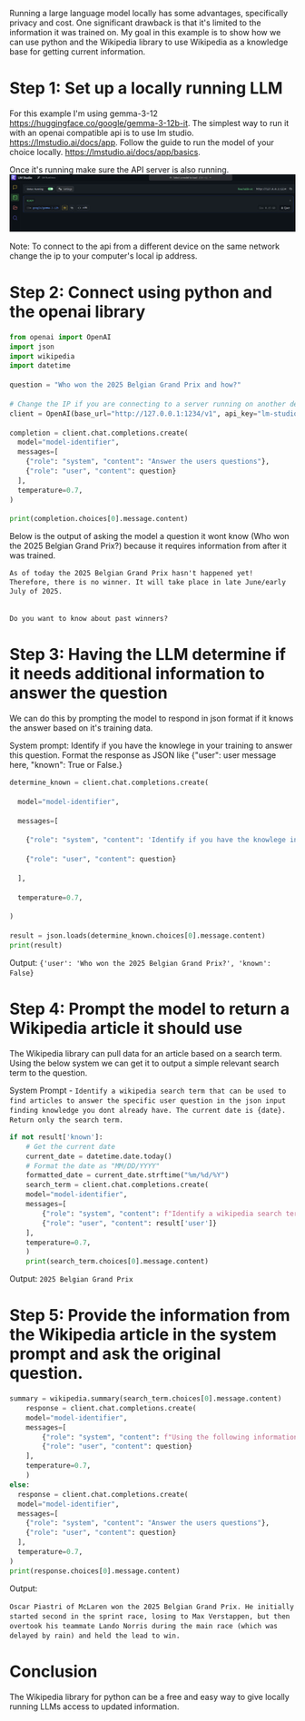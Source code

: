 Running a large language model locally has some advantages, specifically privacy and cost. One significant drawback is that it's limited to the information it was trained on. My goal in this example is to show how we can use python and the Wikipedia library to use Wikipedia as a knowledge base for getting current information.

# Step 1: Set up a locally running LLM

For this example I'm using gemma-3-12 https://huggingface.co/google/gemma-3-12b-it. The simplest way to run it with an openai compatible api is to use lm studio. https://lmstudio.ai/docs/app. Follow the guide to run the model of your choice locally. https://lmstudio.ai/docs/app/basics. 

Once it's running make sure the API server is also running.
![alt text](https://github.com/Avinash64/local-llm-wikipedia/blob/master/lmstudo_screenshot.png?raw=true "LM Studio")


Note: To connect to the api from a different device on the same network change the ip to your computer's local ip address.

# Step 2: Connect using python and the openai library
```python
from openai import OpenAI
import json
import wikipedia
import datetime

question = "Who won the 2025 Belgian Grand Prix and how?"

# Change the IP if you are connecting to a server running on another device
client = OpenAI(base_url="http://127.0.0.1:1234/v1", api_key="lm-studio")
  
completion = client.chat.completions.create(
  model="model-identifier",
  messages=[
    {"role": "system", "content": "Answer the users questions"},
    {"role": "user", "content": question}
  ],
  temperature=0.7,
)

print(completion.choices[0].message.content)
```

Below is the output of asking the model a question it wont know (Who won the 2025 Belgian Grand Prix?) because it requires information from after it was trained.

```
As of today the 2025 Belgian Grand Prix hasn't happened yet! Therefore, there is no winner. It will take place in late June/early July of 2025.


Do you want to know about past winners?
```

# Step 3: Having the LLM determine if it needs additional information to answer the question

We can do this by prompting the model to respond in json format if it knows the answer based on it's training data.

System prompt: Identify if you have the knowlege in your training to answer this question. Format the response as JSON like {"user": user message here, "known": True or False.}

```python
determine_known = client.chat.completions.create(

  model="model-identifier",

  messages=[

    {"role": "system", "content": 'Identify if you have the knowlege in your training to answer this question. Format the response as JSON like {"user": user message here, "known": True or False.}'},

    {"role": "user", "content": question}

  ],

  temperature=0.7,

)

result = json.loads(determine_known.choices[0].message.content)
print(result)
```
 
 Output:
`{'user': 'Who won the 2025 Belgian Grand Prix?', 'known': False}`

# Step 4: Prompt the model to return a Wikipedia article it should use

The Wikipedia library can pull data for an article based on a search term. Using the below system we can get it to output a simple relevant search term to the question.

System Prompt - `Identify a wikipedia search term that can be used to find articles to answer the specific user question in the json input finding knowledge you dont already have. The current date is {date}. Return only the search term.`

```python
if not result['known']:
    # Get the current date
    current_date = datetime.date.today()
    # Format the date as "MM/DD/YYYY"
    formatted_date = current_date.strftime("%m/%d/%Y")
    search_term = client.chat.completions.create(
    model="model-identifier",
    messages=[
        {"role": "system", "content": f"Identify a wikipedia search term that can be used to find articles to answer the specific user question in the json input finding knowledge you dont already have. The current date is {formatted_date}. Return only the search term."},
        {"role": "user", "content": result['user']}
    ],
    temperature=0.7,
    )
    print(search_term.choices[0].message.content) 
```

Output: `2025 Belgian Grand Prix`

# Step 5: Provide the information from the Wikipedia article in the system prompt and ask the original question.

```python
summary = wikipedia.summary(search_term.choices[0].message.content)
    response = client.chat.completions.create(
    model="model-identifier",
    messages=[
        {"role": "system", "content": f"Using the following information answer the users question. {summary}"},
        {"role": "user", "content": question}
    ],
    temperature=0.7,
    )
else:
  response = client.chat.completions.create(
  model="model-identifier",
  messages=[
    {"role": "system", "content": "Answer the users questions"},
    {"role": "user", "content": question}
  ],
  temperature=0.7,
)
print(response.choices[0].message.content)
```

Output:

```Oscar Piastri of McLaren won the 2025 Belgian Grand Prix. He initially started second in the sprint race, losing to Max Verstappen, but then overtook his teammate Lando Norris during the main race (which was delayed by rain) and held the lead to win.```


# Conclusion

The Wikipedia library for python can be a free and easy way to give locally running LLMs access to updated information. 
